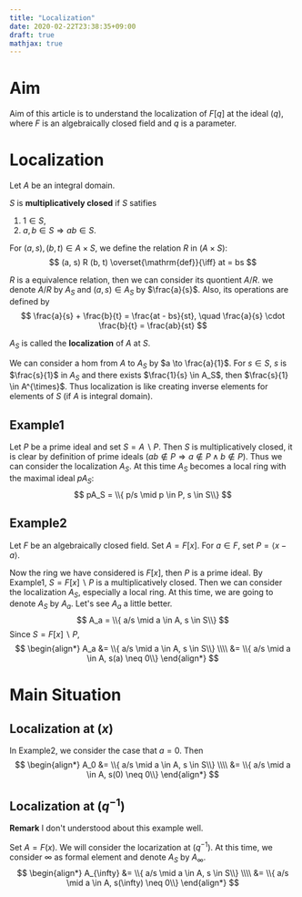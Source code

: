 ```yaml
---
title: "Localization"
date: 2020-02-22T23:38:35+09:00
draft: true
mathjax: true
---
```

# Aim

Aim of this article is to understand the localization of $F[q]$ at the ideal $(q)$, where $F$ is an algebraically closed field and $q$ is a parameter.

# Localization
Let $A$ be an integral domain.

$S$ is __multiplicatively closed__ if $S$ satifies
1. $1 \in S$,
2. $a, b \in S \Rightarrow ab \in S$.

For $(a, s), (b, t) \in A \times S$, we define the relation $R$ in $(A \times S)$:
$$
(a, s) R (b, t) \overset{\mathrm{def}}{\iff} at = bs
$$

$R$ is a equivalence relation, then we can consider its quontient $A/R$.
we denote $A/R$ by $A_S$ and $(a, s) \in A_S$ by $\frac{a}{s}$. Also, its operations are defined by
$$
\frac{a}{s} + \frac{b}{t} = \frac{at - bs}{st}, \quad \frac{a}{s} \cdot \frac{b}{t} = \frac{ab}{st}
$$

$A_S$ is called the __localization__ of $A$ at $S$.

We can consider a hom from $A$ to $A_S$ by $a \to \frac{a}{1}$. For $s \in S$, $s$ is $\frac{s}{1}$ in $A_S$ and there exists $\frac{1}{s} \in A_S$, then $\frac{s}{1} \in A^{\times}$. Thus localization is like creating inverse elements for elements of $S$ (if $A$ is integral domain).

## Example1

Let $P$ be a prime ideal and set $S = A \backslash P$.
Then $S$ is multiplicatively closed,
it is clear by definition of prime ideals ($ab \not\in P \Rightarrow a \not\in P \land b \not\in P$).
Thus we can consider the localization $A_S$.
At this time $A_S$ becomes a local ring with the maximal ideal $pA_S$:
$$
pA_S = \\{ p/s \mid p \in P, s \in S\\}
$$

## Example2

Let $F$ be an algebraically closed field.
Set $A = F[x]$.
For $a \in F$, set $P = \langle x - a \rangle$.

Now the ring we have considered is $F[x]$, then $P$ is a prime ideal.
By Example1,  $S = F[x] \backslash P$ is a multiplicatively closed.
Then we can consider the localization $A_S$, especially a local ring.
At this time, we are going to denote $A_S$ by $A_a$.
Let's see $A_a$ a little better.
$$
A_a = \\{ a/s \mid a \in A, s \in S\\}
$$
Since $S = F[x] \backslash P$,
$$
\begin{align*}
    A_a &= \\{ a/s \mid a \in A, s \in S\\} \\\\
        &= \\{ a/s \mid a \in A, s(a) \neq 0\\}
\end{align*}
$$

# Main Situation
## Localization at $(x)$

In Example2, we consider the case that $a = 0$. Then
$$
\begin{align*}
    A_0 &= \\{ a/s \mid a \in A, s \in S\\} \\\\
        &= \\{ a/s \mid a \in A, s(0) \neq 0\\}
\end{align*}
$$

## Localization at $(q^{-1})$
__Remark__
I don't understood about this example well.

Set $A = F(x)$. We will consider the locarization at $(q^{-1})$. At this time, we consider $\infty$ as formal element and denote $A_S$ by $A_{\infty}$.
$$
\begin{align*}
    A_{\infty} &= \\{ a/s \mid a \in A, s \in S\\} \\\\
               &= \\{ a/s \mid a \in A, s(\infty) \neq 0\\}
\end{align*}
$$
